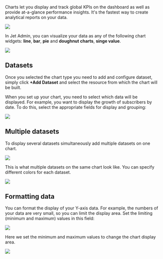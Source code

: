 Charts let you display and track global KPIs on the dashboard as well as provide at-a-glance performance insights. It's the fastest way to create analytical reports on your data. 

![](https://gblobscdn.gitbook.com/assets%2F-LQ08RFAKZvFADEiXKFy%2F-MEUTS5Cb65Kk4L2d8GI%2F-MEUeBzTK8f-99YlIwNc%2Fimage.png?alt=media&token=bcdf7907-3d01-470c-bfd2-86109dcd20cd)

In Jet Admin, you can visualize your data as any of the following chart widgets: **line**, **bar**, **pie** and **doughnut charts**, **singe value**.

![](https://gblobscdn.gitbook.com/assets%2F-LQ08RFAKZvFADEiXKFy%2F-MEWAc3ogT4Dzo997TQd%2F-MEWAuKzP7oHzuNgRPcO%2Fimage.png?alt=media&token=78bc7a09-3e77-420d-99a7-fb9b2d78353d)

## Datasets

Once you selected the chart type you need to add and configure dataset, simply click **+Add Dataset** and select the resource from which the chart will be built. 

When you set up your chart, you need to select which data will be displayed. For example, you want to display the growth of subscribers by date. To do this, select the appropriate fields for display and grouping:

![](https://gblobscdn.gitbook.com/assets%2F-LQ08RFAKZvFADEiXKFy%2F-MEUTS5Cb65Kk4L2d8GI%2F-MEUm3Lqe40XzuzVr2S2%2FGIF.gif?alt=media&token=c0018069-4ef7-4285-91fd-fcea918e0ea0)

## Multiple datasets

To display several datasets simultaneously add multiple datasets on one chart.

![](https://gblobscdn.gitbook.com/assets%2F-LQ08RFAKZvFADEiXKFy%2F-MEUTS5Cb65Kk4L2d8GI%2F-MEUqKkX63XP0oGMhtwH%2Fimage.png?alt=media&token=1f16aefe-1043-4c59-a795-ab938581af11)

This is what multiple datasets on the same chart look like. You can specify different colors for each dataset.

![](https://gblobscdn.gitbook.com/assets%2F-LQ08RFAKZvFADEiXKFy%2F-MEUTS5Cb65Kk4L2d8GI%2F-MEUqVK1KnWGkPF7EwLn%2Fimage.png?alt=media&token=d8acdcbc-63b8-4449-baf3-2b00296c9e8b)

## Formatting data

You can format the display of your Y-axis data. For example, the numbers of your data are very small, so you can limit the display area. Set the limiting \(minimum and maximum\) values in this field:

![](https://gblobscdn.gitbook.com/assets%2F-LQ08RFAKZvFADEiXKFy%2F-MEUTS5Cb65Kk4L2d8GI%2F-MEUqg1GUhdBAy0oQKXr%2Fimage.png?alt=media&token=a22d5a46-90c7-4ea4-8514-7066da816a2b)

Here we set the minimum and maximum values to change the chart display area.

![](https://gblobscdn.gitbook.com/assets%2F-LQ08RFAKZvFADEiXKFy%2F-MEUTS5Cb65Kk4L2d8GI%2F-MEUrX_sC3_vaKc8A0Vs%2FGIF.gif?alt=media&token=146d57d2-4d4b-4888-ae12-2004ce22e034)

